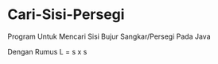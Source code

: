 # Cari-Sisi-Persegi
<p>Program Untuk Mencari Sisi Bujur Sangkar/Persegi Pada Java</p>
<p>Dengan Rumus L = s x s</p>
